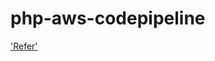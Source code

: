 # php-aws-codepipeline

['Refer'](https://medium.com/awsofthings/deploy-a-php-application-on-ec2-with-github-and-aws-codepipeline-fb38cf204cbb)